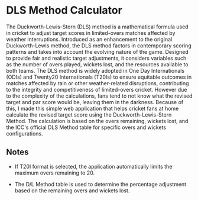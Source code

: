 # DLS Method Calculator

The Duckworth-Lewis-Stern (DLS) method is a mathematical formula used in cricket to adjust target scores in limited-overs matches affected by weather interruptions. Introduced as an enhancement to the original Duckworth-Lewis method, the DLS method factors in contemporary scoring patterns and takes into account the evolving nature of the game. Designed to provide fair and realistic target adjustments, it considers variables such as the number of overs played, wickets lost, and the resources available to both teams. The DLS method is widely adopted in One Day Internationals (ODIs) and Twenty20 Internationals (T20Is) to ensure equitable outcomes in matches affected by rain or other weather-related disruptions, contributing to the integrity and competitiveness of limited-overs cricket. However due to the complexity of the calculations, fans tend to not know what the revised target and par score would be, leaving them in the darkness. Because of this, I made this simple web application that helps cricket fans at home calculate the revised target score using the Duckworth-Lewis-Stern Method. The calculation is based on the overs remaining, wickets lost, and the ICC's official DLS Method table for specific overs and wickets configurations.

## Notes

- If T20I format is selected, the application automatically limits the maximum overs remaining to 20.

- The D/L Method table is used to determine the percentage adjustment based on the remaining overs and wickets lost.
